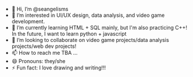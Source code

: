 - 👋 Hi, I’m @seangelisms
- 👀 I’m interested in UI/UX design, data analysis, and video game development.
- 🌱 I’m currently learning HTML + SQL mainly, but I'm also practicing C++! In the future, I want to learn python + javascript
- 💞️ I’m looking to collaborate on video game projects/data analysis projects/web dev projects!
- 📫 How to reach me TBA ...
- 😄 Pronouns: they/she
- ⚡ Fun fact: I love drawing and writing!!!

<!---
seangelisms/seangelisms is a ✨ special ✨ repository because its `README.md` (this file) appears on your GitHub profile.
You can click the Preview link to take a look at your changes.
--->
